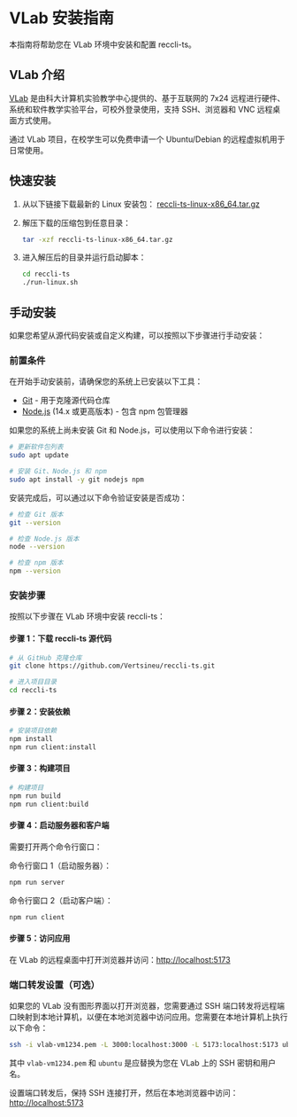 # VLab 安装指南

本指南将帮助您在 VLab 环境中安装和配置 reccli-ts。

## VLab 介绍

[VLab](https://vlab.ustc.edu.cn) 是由科大计算机实验教学中心提供的、基于互联网的 7x24 远程进行硬件、系统和软件教学实验平台，可校外登录使用，支持 SSH、浏览器和 VNC 远程桌面方式使用。

通过 VLab 项目，在校学生可以免费申请一个 Ubuntu/Debian 的远程虚拟机用于日常使用。

## 快速安装

1. 从以下链接下载最新的 Linux 安装包：
   [reccli-ts-linux-x86_64.tar.gz](https://github.com/Vertsineu/reccli-ts/releases/download/v2.0.0/reccli-ts-linux-x86_64.tar.gz)

2. 解压下载的压缩包到任意目录：

   ```bash
   tar -xzf reccli-ts-linux-x86_64.tar.gz
   ```

3. 进入解压后的目录并运行启动脚本：

   ```bash
   cd reccli-ts
   ./run-linux.sh
   ```

## 手动安装

如果您希望从源代码安装或自定义构建，可以按照以下步骤进行手动安装：

### 前置条件

在开始手动安装前，请确保您的系统上已安装以下工具：

- [Git](https://git-scm.com/downloads) - 用于克隆源代码仓库
- [Node.js](https://nodejs.org/) (14.x 或更高版本) - 包含 npm 包管理器

如果您的系统上尚未安装 Git 和 Node.js，可以使用以下命令进行安装：

```bash
# 更新软件包列表
sudo apt update

# 安装 Git、Node.js 和 npm
sudo apt install -y git nodejs npm
```

安装完成后，可以通过以下命令验证安装是否成功：

```bash
# 检查 Git 版本
git --version

# 检查 Node.js 版本
node --version

# 检查 npm 版本
npm --version
```

### 安装步骤

按照以下步骤在 VLab 环境中安装 reccli-ts：

#### 步骤 1：下载 reccli-ts 源代码

```bash
# 从 GitHub 克隆仓库
git clone https://github.com/Vertsineu/reccli-ts.git

# 进入项目目录
cd reccli-ts
```

#### 步骤 2：安装依赖

```bash
# 安装项目依赖
npm install
npm run client:install
```

#### 步骤 3：构建项目

```bash
# 构建项目
npm run build
npm run client:build
```

#### 步骤 4：启动服务器和客户端

需要打开两个命令行窗口：

命令行窗口 1（启动服务器）：

```bash
npm run server
```

命令行窗口 2（启动客户端）：

```bash
npm run client
```

#### 步骤 5：访问应用

在 VLab 的远程桌面中打开浏览器并访问：[http://localhost:5173](http://localhost:5173)

### 端口转发设置（可选）

如果您的 VLab 没有图形界面以打开浏览器，您需要通过 SSH 端口转发将远程端口映射到本地计算机，以便在本地浏览器中访问应用。您需要在本地计算机上执行以下命令：

```bash
ssh -i vlab-vm1234.pem -L 3000:localhost:3000 -L 5173:localhost:5173 ubuntu@vlab.ustc.edu.cn
```

其中 `vlab-vm1234.pem` 和 `ubuntu` 是应替换为您在 VLab 上的 SSH 密钥和用户名。

设置端口转发后，保持 SSH 连接打开，然后在本地浏览器中访问：[http://localhost:5173](http://localhost:5173)
